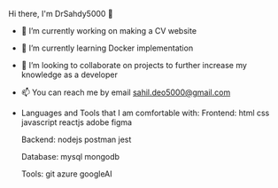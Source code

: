  Hi there, I'm DrSahdy5000 👋
    
- 🔭 I’m currently working on making a CV website 
- 🌱 I’m currently learning Docker implementation
- 👯 I’m looking to collaborate on projects to further increase my knowledge as a developer
- 📫 You can reach me by email sahil.deo5000@gmail.com
- Languages and Tools that I am comfortable with:
  Frontend:
  html css javascript reactjs adobe figma
  
  Backend:
  nodejs postman jest
  
  Database:
  mysql mongodb
  
  Tools:
  git azure googleAI
